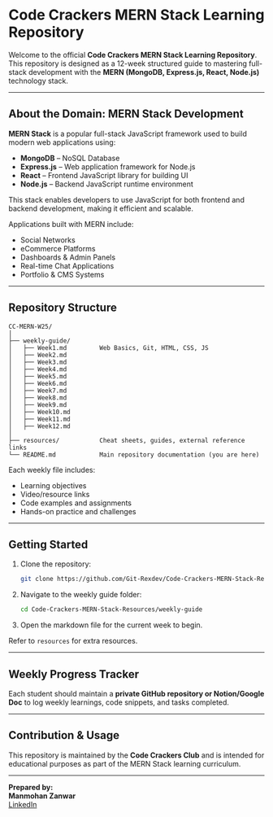 # Code Crackers MERN Stack Learning Repository

Welcome to the official **Code Crackers MERN Stack Learning Repository**.  
This repository is designed as a 12-week structured guide to mastering full-stack development with the **MERN (MongoDB, Express.js, React, Node.js)** technology stack.

---

## About the Domain: MERN Stack Development

**MERN Stack** is a popular full-stack JavaScript framework used to build modern web applications using:

- **MongoDB** – NoSQL Database
- **Express.js** – Web application framework for Node.js
- **React** – Frontend JavaScript library for building UI
- **Node.js** – Backend JavaScript runtime environment

This stack enables developers to use JavaScript for both frontend and backend development, making it efficient and scalable.

Applications built with MERN include:
- Social Networks
- eCommerce Platforms
- Dashboards & Admin Panels
- Real-time Chat Applications
- Portfolio & CMS Systems

---

## Repository Structure

```
CC-MERN-W25/
│
├── weekly-guide/
│   ├── Week1.md         Web Basics, Git, HTML, CSS, JS
│   ├── Week2.md         
│   ├── Week3.md         
│   ├── Week4.md         
│   ├── Week5.md         
│   ├── Week6.md         
│   ├── Week7.md         
│   ├── Week8.md         
│   ├── Week9.md         
│   ├── Week10.md        
│   ├── Week11.md       
│   ├── Week12.md        
│
├── resources/           Cheat sheets, guides, external reference links
└── README.md            Main repository documentation (you are here)
```

Each weekly file includes:
- Learning objectives
- Video/resource links
- Code examples and assignments
- Hands-on practice and challenges

---

## Getting Started

1. Clone the repository:
   ```bash
   git clone https://github.com/Git-Rexdev/Code-Crackers-MERN-Stack-Resources
   ```

2. Navigate to the weekly guide folder:
   ```bash
   cd Code-Crackers-MERN-Stack-Resources/weekly-guide
   ```

3. Open the markdown file for the current week to begin.

Refer to `resources` for extra resources.

---

## Weekly Progress Tracker

Each student should maintain a **private GitHub repository or Notion/Google Doc** to log weekly learnings, code snippets, and tasks completed.

---

## Contribution & Usage

This repository is maintained by the **Code Crackers Club** and is intended for educational purposes as part of the MERN Stack learning curriculum.

---

**Prepared by:**  
**Manmohan Zanwar**  
[LinkedIn](https://linkedin.com/in/developer-manmohan)
